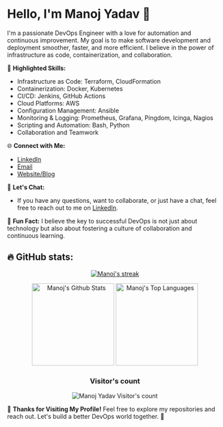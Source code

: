 # Hello, I'm Manoj Yadav 👋

I'm a passionate DevOps Engineer with a love for automation and continuous improvement. My goal is to make software development and deployment smoother, faster, and more efficient. I believe in the power of infrastructure as code, containerization, and collaboration.

🌟 **Highlighted Skills:**
- Infrastructure as Code: Terraform, CloudFormation
- Containerization: Docker, Kubernetes
- CI/CD: Jenkins, GitHub Actions
- Cloud Platforms: AWS
- Configuration Management: Ansible
- Monitoring & Logging: Prometheus, Grafana, Pingdom, Icinga, Nagios
- Scripting and Automation: Bash, Python
- Collaboration and Teamwork


🌐 **Connect with Me:**
- [LinkedIn]([https://linkedin.com/in/manoj-yadav123])
- [Email](mailto:manojyadav.personal@gmail.com)
- [Website/Blog](https://manojyadav.pythonanywhere.com/)


💬 **Let's Chat:**
- If you have any questions, want to collaborate, or just have a chat, feel free to reach out to me on [LinkedIn](https://www.linkedin.com/in/manoj-yadav123).

📢 **Fun Fact:**
I believe the key to successful DevOps is not just about technology but also about fostering a culture of collaboration and continuous learning.


## 🔥 GitHub stats:

<!-- GitHub Readme Streak Stats -->
<p align="center">
  <a href="https://github.com/Manoj123-github">
    <img title="GitHub Stats" alt="Manoj's streak" src="https://streak-stats.demolab.com/?user=Manoj123-github&layout=compact&theme=react&hide_border=true&bg_color=1F222E&title_color=F85D7F&icon_color=F8D866"/>
  </a>
</p>

<p align="center">
  <a href="https://github.com/Manoj123-github"><img alt="Manoj's Github Stats" src="https://github-readme-stats.vercel.app/api?username=Manoj123-github&show_icons=true&include_all_commits=true&count_private=true&theme=react&hide_border=true&bg_color=1F222E&title_color=F85D7F&rank_icon=github&icon_color=F8D866" height="192px"/></a>
  <a href="https://github.com/Manoj123-github"><img alt="Manoj's Top Languages" src="https://github-readme-stats.vercel.app/api/top-langs/?username=Manoj123-github&layout=compact&theme=react&hide_border=true&bg_color=1F222E&title_color=F85D7F&icon_color=F8D866&hide=HTML,Jupyter%20Notebook" height="192px"/></a>

  <br/>
 </p> 


<h3 align="center">Visitor's count</h3>
<p align="center"><img src="https://profile-counter.glitch.me/{Manoj123-github}/count.svg/" alt="Manoj Yadav Visitor's count" /></p>




🙏 **Thanks for Visiting My Profile!**
Feel free to explore my repositories and reach out. Let's build a better DevOps world together. 🚀
